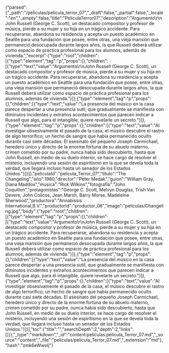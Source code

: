 {"parsed":{"_path":"/peliculas/pelicula_terror_07","_draft":false,"_partial":false,"_locale":"en","_empty":false,"title":"PeliculaTerror07","description":"Argumento\r\nJohn Russell (George C. Scott), un destacado compositor y profesor de música, pierde a su mujer y su hija en un trágico accidente. Para recuperarse, abandona su residencia y acepta un puesto académico en Seattle para una fundación que posee, entre otras, una vieja mansión que permaneció desocupada durante largos años, la que Russell deberá utilizar como espacio de práctica profesional para los alumnos, además de vivienda.","excerpt":{"type":"root","children":[{"type":"element","tag":"p","props":{},"children":[{"type":"text","value":"Argumento\r\nJohn Russell (George C. Scott), un destacado compositor y profesor de música, pierde a su mujer y su hija en un trágico accidente. Para recuperarse, abandona su residencia y acepta un puesto académico en Seattle para una fundación que posee, entre otras, una vieja mansión que permaneció desocupada durante largos años, la que Russell deberá utilizar como espacio de práctica profesional para los alumnos, además de vivienda."}]},{"type":"element","tag":"p","props":{},"children":[{"type":"text","value":"La presencia del músico en la casa parece despertar a una presencia sutil, que gradualmente se manifiesta con diminutos incidentes y extraños acontecimientos que parecen indicar a Russell que algo, para él intangible, quiere revelarle un secreto."}]},{"type":"element","tag":"p","props":{},"children":[{"type":"text","value":"Al investigar obsesivamente el pasado de la casa, el músico descubre el rastro de algo terrorífico; un hecho de sangre que había permanecido oculto durante casi siete décadas. El asesinato del pequeño Joseph Carmichael, heredero único y directo de la enorme fortuna de su abuelo materno, crimen cometido por su padre, nunca había sido descubierto, hasta que John Russell, en medio de su duelo interior, se hace cargo de resolver el misterio, incluyendo una sesión de espiritismo en la que se devela toda la verdad, que llegará incluso hasta un senador de los Estados Unidos."}]}]},"peliculaId":"pelicula_Terror_07","titulo":"The Changeling","año":1980,"director":"Peter Medak","guion":"William Gray, Diana Maddox","musica":"Rick Wilkins","fotografia":"John Coquillon","protagonistas":"George C. Scott, Melvyn Douglas, Trish Van Devere, John Colicos, Jean Marsh, Barry Morse, Madeleine Sherwood","productora":"Annabissis International,B.V.","productorId":"productor_06","image":"peliculas/Changeling.jpg","body":{"type":"root","children":[{"type":"element","tag":"p","props":{},"children":[{"type":"text","value":"Argumento\r\nJohn Russell (George C. Scott), un destacado compositor y profesor de música, pierde a su mujer y su hija en un trágico accidente. Para recuperarse, abandona su residencia y acepta un puesto académico en Seattle para una fundación que posee, entre otras, una vieja mansión que permaneció desocupada durante largos años, la que Russell deberá utilizar como espacio de práctica profesional para los alumnos, además de vivienda."}]},{"type":"element","tag":"p","props":{},"children":[{"type":"text","value":"La presencia del músico en la casa parece despertar a una presencia sutil, que gradualmente se manifiesta con diminutos incidentes y extraños acontecimientos que parecen indicar a Russell que algo, para él intangible, quiere revelarle un secreto."}]},{"type":"element","tag":"p","props":{},"children":[{"type":"text","value":"Al investigar obsesivamente el pasado de la casa, el músico descubre el rastro de algo terrorífico; un hecho de sangre que había permanecido oculto durante casi siete décadas. El asesinato del pequeño Joseph Carmichael, heredero único y directo de la enorme fortuna de su abuelo materno, crimen cometido por su padre, nunca había sido descubierto, hasta que John Russell, en medio de su duelo interior, se hace cargo de resolver el misterio, incluyendo una sesión de espiritismo en la que se devela toda la verdad, que llegará incluso hasta un senador de los Estados Unidos."}]}],"toc":{"title":"","searchDepth":2,"depth":2,"links":[]}},"_type":"markdown","_id":"content:peliculas:pelicula_Terror_07.md","_source":"content","_file":"peliculas/pelicula_Terror_07.md","_extension":"md"},"hash":"zmk6eWwolj"}